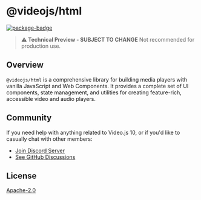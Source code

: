 # @videojs/html

[![package-badge]][package]

> **⚠️ Technical Preview - SUBJECT TO CHANGE** Not recommended for production use.

## Overview

`@videojs/html` is a comprehensive library for building media players with vanilla JavaScript and Web Components. It provides a complete set of UI components, state management, and utilities for creating feature-rich, accessible video and audio players.

## Community

If you need help with anything related to Video.js 10, or if you'd like to casually chat with other
members:

- [Join Discord Server][discord]
- [See GitHub Discussions][gh-discussions]

## License

[Apache-2.0](./LICENSE)

[package]: https://www.npmjs.com/package/@videojs/html
[package-badge]: https://img.shields.io/npm/v/%40videojs%2Fhtml%40next
[discord]: https://discord.gg/b664Gq3pdy
[gh-discussions]: https://github.com/muxinc/vjs-10-monorepo/discussions

